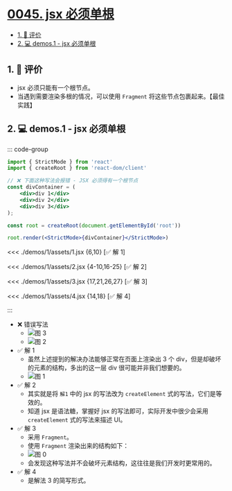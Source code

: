 # [0045. jsx 必须单根](https://github.com/tnotesjs/TNotes.react/tree/main/notes/0045.%20jsx%20%E5%BF%85%E9%A1%BB%E5%8D%95%E6%A0%B9)

<!-- region:toc -->

- [1. 🫧 评价](#1--评价)
- [2. 💻 demos.1 - jsx 必须单根](#2--demos1---jsx-必须单根)

<!-- endregion:toc -->

## 1. 🫧 评价

- jsx 必须只能有一个根节点。
- 当遇到需要渲染多根的情况，可以使用 `Fragment` 将这些节点包裹起来。【最佳实践】

## 2. 💻 demos.1 - jsx 必须单根

::: code-group

```jsx [❌ 错误写法]
import { StrictMode } from 'react'
import { createRoot } from 'react-dom/client'

// ❌ 下面这种写法会报错 - JSX 必须得有一个根节点
const divContainer = (
    <div>div 1</div>
    <div>div 2</div>
    <div>div 3</div>
);

const root = createRoot(document.getElementById('root'))

root.render(<StrictMode>{divContainer}</StrictMode>)
```

<<< ./demos/1/assets/1.jsx {6,10} [✅ 解 1]

<<< ./demos/1/assets/2.jsx {4-10,16-25} [✅ 解 2]

<<< ./demos/1/assets/3.jsx {17,21,26,27} [✅ 解 3]

<<< ./demos/1/assets/4.jsx {14,18} [✅ 解 4]

:::

- ❌ 错误写法
  - ![图 3](https://cdn.jsdelivr.net/gh/tnotesjs/imgs@main/2025-06-24-14-12-45.png)
  - ![图 2](https://cdn.jsdelivr.net/gh/tnotesjs/imgs@main/2025-06-24-14-12-33.png)
- ✅ 解 1
  - 虽然上述提到的解决办法能够正常在页面上渲染出 3 个 div，但是却破坏的元素的结构，多出的这一层 div 很可能并非我们想要的。
  - ![图 1](https://cdn.jsdelivr.net/gh/tnotesjs/imgs@main/2025-06-24-14-12-10.png)
- ✅ 解 2
  - 其实就是将 `解1` 中的 jsx 的写法改为 `createElement` 式的写法，它们是等效的。
  - 知道 jsx 是语法糖，掌握好 jsx 的写法即可，实际开发中很少会采用 `createElement` 式的写法来描述 UI。
- ✅ 解 3
  - 采用 `Fragment`。
  - 使用 `Fragment` 渲染出来的结构如下：
  - ![图 0](https://cdn.jsdelivr.net/gh/tnotesjs/imgs@main/2025-06-24-14-11-36.png)
  - 会发现这种写法并不会破坏元素结构，这往往是我们开发时更常用的。
- ✅ 解 4
  - 是解法 3 的简写形式。
